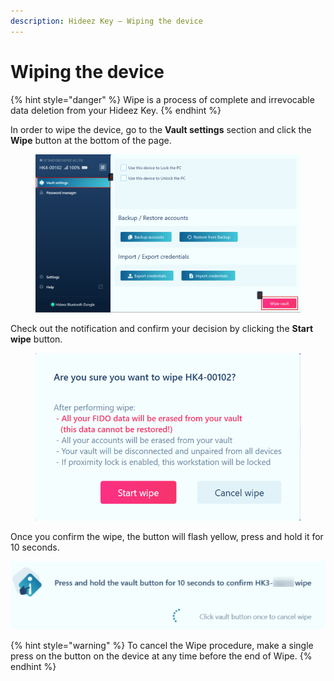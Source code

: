 ```yaml
---
description: Hideez Key — Wiping the device
---
```


# Wiping the device

{% hint style="danger" %}
Wipe is a process of complete and irrevocable data deletion from your Hideez Key.
{% endhint %}

In order to wipe the device, go to the **Vault settings** section and click the **Wipe** button at the bottom of the page.

<figure><img src="../../../.gitbook/assets/image (57).png" alt=""><figcaption></figcaption></figure>

Check out the notification and confirm your decision by clicking the **Start wipe** button.

<figure><img src="../../../.gitbook/assets/image (36).png" alt=""><figcaption></figcaption></figure>

Once you confirm the wipe, the button will flash yellow, press and hold it for 10 seconds.

![](<../../../.gitbook/assets/image (171).png>)

{% hint style="warning" %}
To cancel the Wipe procedure, make a single press on the button on the device at any time before the end of Wipe.
{% endhint %}
